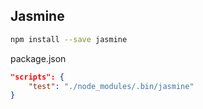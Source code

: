 ## Jasmine
```bash
npm install --save jasmine
```
package.json
```json
"scripts": {
    "test": "./node_modules/.bin/jasmine"
}
```
